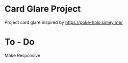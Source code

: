 # Card Glare Project
Project card glare inspired by https://poke-holo.simey.me/

# To - Do
Make Responsive